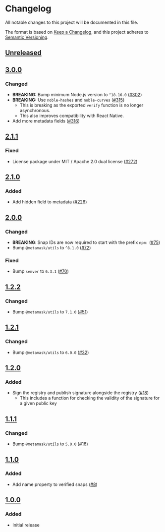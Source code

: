 # Changelog
All notable changes to this project will be documented in this file.

The format is based on [Keep a Changelog](https://keepachangelog.com/en/1.0.0/),
and this project adheres to [Semantic Versioning](https://semver.org/spec/v2.0.0.html).

## [Unreleased]

## [3.0.0]
### Changed
- **BREAKING:** Bump minimum Node.js version to `^18.16.0` ([#302](https://github.com/MetaMask/snaps-registry/pull/302))
- **BREAKING:** Use `noble-hashes` and `noble-curves` ([#315](https://github.com/MetaMask/snaps-registry/pull/315))
  - This is breaking as the exported `verify` function is no longer asynchronous.
  - This also improves compatibility with React Native.
- Add more metadata fields ([#316](https://github.com/MetaMask/snaps-registry/pull/316))

## [2.1.1]
### Fixed
- License package under MIT / Apache 2.0 dual license ([#272](https://github.com/MetaMask/snaps-registry/pull/272))

## [2.1.0]
### Added
- Add hidden field to metadata ([#226](https://github.com/MetaMask/snaps-registry/pull/226))

## [2.0.0]
### Changed
- **BREAKING**: Snap IDs are now required to start with the prefix `npm:` ([#75](https://github.com/MetaMask/snaps-registry/pull/75))
- Bump `@metamask/utils` to `^8.1.0` ([#72](https://github.com/MetaMask/snaps-registry/pull/72))

### Fixed
- Bump `semver` to `6.3.1` ([#70](https://github.com/MetaMask/snaps-registry/pull/70))

## [1.2.2]
### Changed
- Bump `@metamask/utils` to `7.1.0` ([#51](https://github.com/MetaMask/snaps-registry/pull/51))

## [1.2.1]
### Changed
- Bump `@metamask/utils` to `6.0.0` ([#32](https://github.com/MetaMask/snaps-registry/pull/32))

## [1.2.0]
### Added
- Sign the registry and publish signature alongside the registry ([#18](https://github.com/MetaMask/snaps-registry/pull/18))
  - This includes a function for checking the validity of the signature for a given public key

## [1.1.1]
### Changed
- Bump `@metamask/utils` to `5.0.0` ([#16](https://github.com/MetaMask/snaps-registry/pull/16))

## [1.1.0]
### Added
- Add name property to verified snaps ([#8](https://github.com/MetaMask/snaps-registry/pull/8))

## [1.0.0]
### Added
- Initial release

[Unreleased]: https://github.com/MetaMask/snaps-registry/compare/v3.0.0...HEAD
[3.0.0]: https://github.com/MetaMask/snaps-registry/compare/v2.1.1...v3.0.0
[2.1.1]: https://github.com/MetaMask/snaps-registry/compare/v2.1.0...v2.1.1
[2.1.0]: https://github.com/MetaMask/snaps-registry/compare/v2.0.0...v2.1.0
[2.0.0]: https://github.com/MetaMask/snaps-registry/compare/v1.2.2...v2.0.0
[1.2.2]: https://github.com/MetaMask/snaps-registry/compare/v1.2.1...v1.2.2
[1.2.1]: https://github.com/MetaMask/snaps-registry/compare/v1.2.0...v1.2.1
[1.2.0]: https://github.com/MetaMask/snaps-registry/compare/v1.1.1...v1.2.0
[1.1.1]: https://github.com/MetaMask/snaps-registry/compare/v1.1.0...v1.1.1
[1.1.0]: https://github.com/MetaMask/snaps-registry/compare/v1.0.0...v1.1.0
[1.0.0]: https://github.com/MetaMask/snaps-registry/releases/tag/v1.0.0
